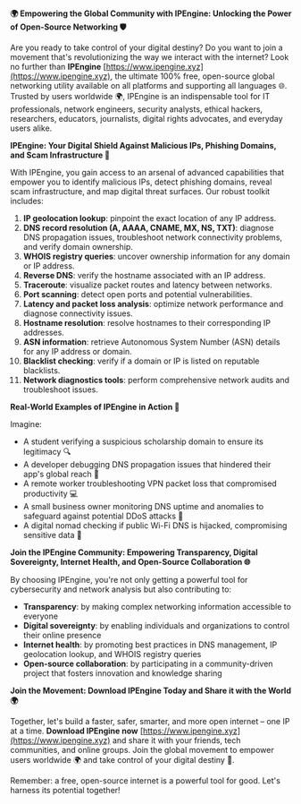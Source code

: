 **🌍 Empowering the Global Community with IPEngine: Unlocking the Power of Open-Source Networking 🛡️**

Are you ready to take control of your digital destiny? Do you want to join a movement that's revolutionizing the way we interact with the internet? Look no further than **IPEngine** [https://www.ipengine.xyz](https://www.ipengine.xyz), the ultimate 100% free, open-source global networking utility available on all platforms and supporting all languages 🌐. Trusted by users worldwide 🌍, IPEngine is an indispensable tool for IT professionals, network engineers, security analysts, ethical hackers, researchers, educators, journalists, digital rights advocates, and everyday users alike.

**IPEngine: Your Digital Shield Against Malicious IPs, Phishing Domains, and Scam Infrastructure 🔐**

With IPEngine, you gain access to an arsenal of advanced capabilities that empower you to identify malicious IPs, detect phishing domains, reveal scam infrastructure, and map digital threat surfaces. Our robust toolkit includes:

1. **IP geolocation lookup**: pinpoint the exact location of any IP address.
2. **DNS record resolution (A, AAAA, CNAME, MX, NS, TXT)**: diagnose DNS propagation issues, troubleshoot network connectivity problems, and verify domain ownership.
3. **WHOIS registry queries**: uncover ownership information for any domain or IP address.
4. **Reverse DNS**: verify the hostname associated with an IP address.
5. **Traceroute**: visualize packet routes and latency between networks.
6. **Port scanning**: detect open ports and potential vulnerabilities.
7. **Latency and packet loss analysis**: optimize network performance and diagnose connectivity issues.
8. **Hostname resolution**: resolve hostnames to their corresponding IP addresses.
9. **ASN information**: retrieve Autonomous System Number (ASN) details for any IP address or domain.
10. **Blacklist checking**: verify if a domain or IP is listed on reputable blacklists.
11. **Network diagnostics tools**: perform comprehensive network audits and troubleshoot issues.

**Real-World Examples of IPEngine in Action 📡**

Imagine:

* A student verifying a suspicious scholarship domain to ensure its legitimacy 🔍
* A developer debugging DNS propagation issues that hindered their app's global reach 🚀
* A remote worker troubleshooting VPN packet loss that compromised productivity 💻
* A small business owner monitoring DNS uptime and anomalies to safeguard against potential DDoS attacks 👥
* A digital nomad checking if public Wi-Fi DNS is hijacked, compromising sensitive data 💸

**Join the IPEngine Community: Empowering Transparency, Digital Sovereignty, Internet Health, and Open-Source Collaboration 🌐**

By choosing IPEngine, you're not only getting a powerful tool for cybersecurity and network analysis but also contributing to:

* **Transparency**: by making complex networking information accessible to everyone
* **Digital sovereignty**: by enabling individuals and organizations to control their online presence
* **Internet health**: by promoting best practices in DNS management, IP geolocation lookup, and WHOIS registry queries
* **Open-source collaboration**: by participating in a community-driven project that fosters innovation and knowledge sharing

**Join the Movement: Download IPEngine Today and Share it with the World 🌍**

Together, let's build a faster, safer, smarter, and more open internet – one IP at a time. **Download IPEngine now** [https://www.ipengine.xyz](https://www.ipengine.xyz) and share it with your friends, tech communities, and online groups. Join the global movement to empower users worldwide 🌍 and take control of your digital destiny 🔑.

Remember: a free, open-source internet is a powerful tool for good. Let's harness its potential together!